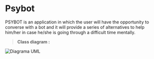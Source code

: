 # Psybot
PSYBOT is an application in which the user will have the opportunity to converse with a bot and it will provide a series of alternatives to help him/her in case he/she is going through a difficult time mentally.
> **Class diagram :** 

![Diagrama UML](https://user-images.githubusercontent.com/98929198/171313873-6b4e2d4f-689e-46e5-a734-0d80a7f014ed.png)
